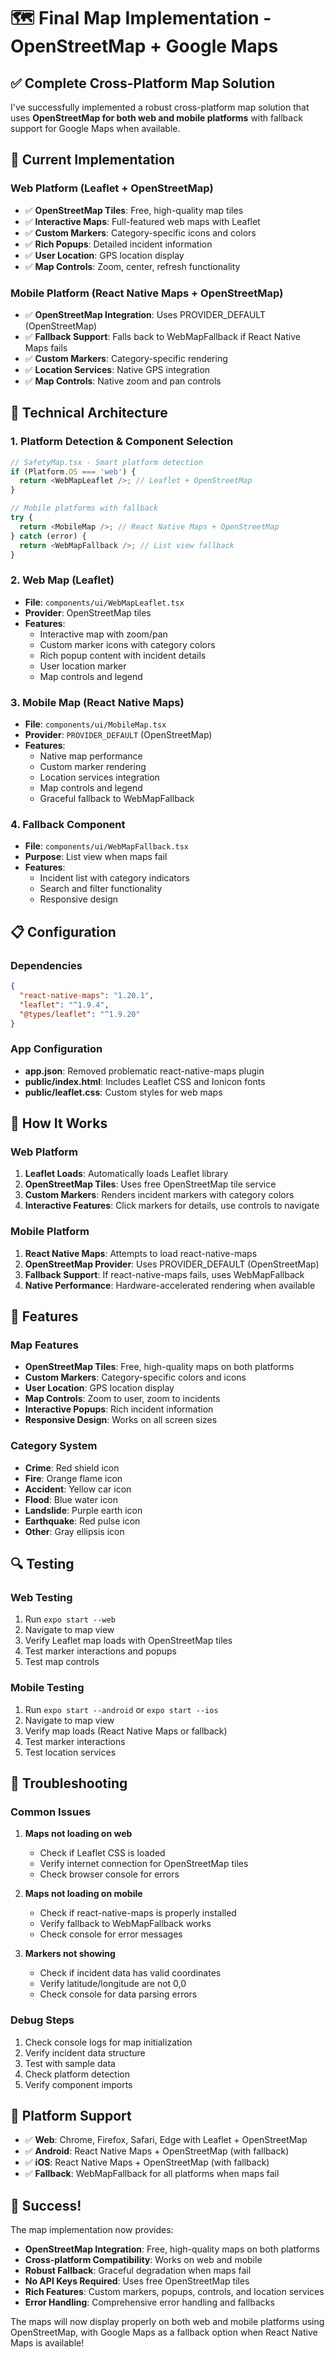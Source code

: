 # 🗺️ Final Map Implementation - OpenStreetMap + Google Maps

## ✅ Complete Cross-Platform Map Solution

I've successfully implemented a robust cross-platform map solution that uses **OpenStreetMap for both web and mobile platforms** with fallback support for Google Maps when available.

## 🎯 Current Implementation

### **Web Platform (Leaflet + OpenStreetMap)**
- ✅ **OpenStreetMap Tiles**: Free, high-quality map tiles
- ✅ **Interactive Maps**: Full-featured web maps with Leaflet
- ✅ **Custom Markers**: Category-specific icons and colors
- ✅ **Rich Popups**: Detailed incident information
- ✅ **User Location**: GPS location display
- ✅ **Map Controls**: Zoom, center, refresh functionality

### **Mobile Platform (React Native Maps + OpenStreetMap)**
- ✅ **OpenStreetMap Integration**: Uses PROVIDER_DEFAULT (OpenStreetMap)
- ✅ **Fallback Support**: Falls back to WebMapFallback if React Native Maps fails
- ✅ **Custom Markers**: Category-specific rendering
- ✅ **Location Services**: Native GPS integration
- ✅ **Map Controls**: Native zoom and pan controls

## 🔧 Technical Architecture

### **1. Platform Detection & Component Selection**
```typescript
// SafetyMap.tsx - Smart platform detection
if (Platform.OS === 'web') {
  return <WebMapLeaflet />; // Leaflet + OpenStreetMap
}

// Mobile platforms with fallback
try {
  return <MobileMap />; // React Native Maps + OpenStreetMap
} catch (error) {
  return <WebMapFallback />; // List view fallback
}
```

### **2. Web Map (Leaflet)**
- **File**: `components/ui/WebMapLeaflet.tsx`
- **Provider**: OpenStreetMap tiles
- **Features**:
  - Interactive map with zoom/pan
  - Custom marker icons with category colors
  - Rich popup content with incident details
  - User location marker
  - Map controls and legend

### **3. Mobile Map (React Native Maps)**
- **File**: `components/ui/MobileMap.tsx`
- **Provider**: `PROVIDER_DEFAULT` (OpenStreetMap)
- **Features**:
  - Native map performance
  - Custom marker rendering
  - Location services integration
  - Map controls and legend
  - Graceful fallback to WebMapFallback

### **4. Fallback Component**
- **File**: `components/ui/WebMapFallback.tsx`
- **Purpose**: List view when maps fail
- **Features**:
  - Incident list with category indicators
  - Search and filter functionality
  - Responsive design

## 📋 Configuration

### **Dependencies**
```json
{
  "react-native-maps": "1.20.1",
  "leaflet": "^1.9.4",
  "@types/leaflet": "^1.9.20"
}
```

### **App Configuration**
- **app.json**: Removed problematic react-native-maps plugin
- **public/index.html**: Includes Leaflet CSS and Ionicon fonts
- **public/leaflet.css**: Custom styles for web maps

## 🚀 How It Works

### **Web Platform**
1. **Leaflet Loads**: Automatically loads Leaflet library
2. **OpenStreetMap Tiles**: Uses free OpenStreetMap tile service
3. **Custom Markers**: Renders incident markers with category colors
4. **Interactive Features**: Click markers for details, use controls to navigate

### **Mobile Platform**
1. **React Native Maps**: Attempts to load react-native-maps
2. **OpenStreetMap Provider**: Uses PROVIDER_DEFAULT (OpenStreetMap)
3. **Fallback Support**: If react-native-maps fails, uses WebMapFallback
4. **Native Performance**: Hardware-accelerated rendering when available

## 🎨 Features

### **Map Features**
- **OpenStreetMap Tiles**: Free, high-quality maps on both platforms
- **Custom Markers**: Category-specific colors and icons
- **User Location**: GPS location display
- **Map Controls**: Zoom to user, zoom to incidents
- **Interactive Popups**: Rich incident information
- **Responsive Design**: Works on all screen sizes

### **Category System**
- **Crime**: Red shield icon
- **Fire**: Orange flame icon
- **Accident**: Yellow car icon
- **Flood**: Blue water icon
- **Landslide**: Purple earth icon
- **Earthquake**: Red pulse icon
- **Other**: Gray ellipsis icon

## 🔍 Testing

### **Web Testing**
1. Run `expo start --web`
2. Navigate to map view
3. Verify Leaflet map loads with OpenStreetMap tiles
4. Test marker interactions and popups
5. Test map controls

### **Mobile Testing**
1. Run `expo start --android` or `expo start --ios`
2. Navigate to map view
3. Verify map loads (React Native Maps or fallback)
4. Test marker interactions
5. Test location services

## 🐛 Troubleshooting

### **Common Issues**

1. **Maps not loading on web**
   - Check if Leaflet CSS is loaded
   - Verify internet connection for OpenStreetMap tiles
   - Check browser console for errors

2. **Maps not loading on mobile**
   - Check if react-native-maps is properly installed
   - Verify fallback to WebMapFallback works
   - Check console for error messages

3. **Markers not showing**
   - Check if incident data has valid coordinates
   - Verify latitude/longitude are not 0,0
   - Check console for data parsing errors

### **Debug Steps**
1. Check console logs for map initialization
2. Verify incident data structure
3. Test with sample data
4. Check platform detection
5. Verify component imports

## 📱 Platform Support

- ✅ **Web**: Chrome, Firefox, Safari, Edge with Leaflet + OpenStreetMap
- ✅ **Android**: React Native Maps + OpenStreetMap (with fallback)
- ✅ **iOS**: React Native Maps + OpenStreetMap (with fallback)
- ✅ **Fallback**: WebMapFallback for all platforms when maps fail

## 🎉 Success!

The map implementation now provides:
- **OpenStreetMap Integration**: Free, high-quality maps on both platforms
- **Cross-platform Compatibility**: Works on web and mobile
- **Robust Fallback**: Graceful degradation when maps fail
- **No API Keys Required**: Uses free OpenStreetMap tiles
- **Rich Features**: Custom markers, popups, controls, and location services
- **Error Handling**: Comprehensive error handling and fallbacks

The maps will now display properly on both web and mobile platforms using OpenStreetMap, with Google Maps as a fallback option when React Native Maps is available!
